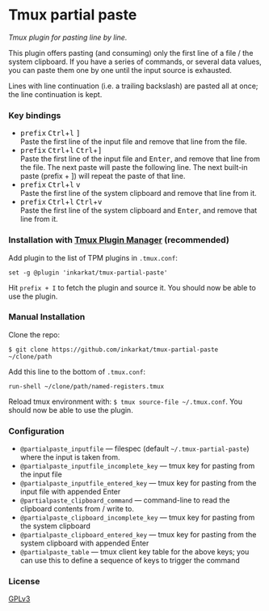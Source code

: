# Tmux partial paste

_Tmux plugin for pasting line by line._

This plugin offers pasting (and consuming) only the first line of a file / the system clipboard.
If you have a series of commands, or several data values, you can paste them one by one until the input source is exhausted.

Lines with line continuation (i.e. a trailing backslash) are pasted all at once; the line continuation is kept.

### Key bindings

- <kbd>prefix</kbd> <kbd>Ctrl</kbd>+<kbd>l</kbd> <kbd>]</kbd> <br>
  Paste the first line of the input file and remove that line from the file.
- <kbd>prefix</kbd> <kbd>Ctrl</kbd>+<kbd>l</kbd> <kbd>Ctrl</kbd>+<kbd>]</kbd> <br>
  Paste the first line of the input file and <kbd>Enter</kbd>, and remove that
  line from the file.
  The next paste will paste the following line.
  The next built-in paste (prefix + ]) will repeat the paste of that line.
- <kbd>prefix</kbd> <kbd>Ctrl</kbd>+<kbd>l</kbd> <kbd>v</kbd> <br>
  Paste the first line of the system clipboard and remove that line from it.
- <kbd>prefix</kbd> <kbd>Ctrl</kbd>+<kbd>l</kbd> <kbd>Ctrl</kbd>+<kbd>v</kbd> <br>
  Paste the first line of the system clipboard and <kbd>Enter</kbd>, and remove
  that line from it.

### Installation with [Tmux Plugin Manager](https://github.com/tmux-plugins/tpm) (recommended)

Add plugin to the list of TPM plugins in `.tmux.conf`:

    set -g @plugin 'inkarkat/tmux-partial-paste'

Hit `prefix + I` to fetch the plugin and source it. You should now be able to use the plugin.

### Manual Installation

Clone the repo:

    $ git clone https://github.com/inkarkat/tmux-partial-paste ~/clone/path

Add this line to the bottom of `.tmux.conf`:

    run-shell ~/clone/path/named-registers.tmux

Reload tmux environment with: `$ tmux source-file ~/.tmux.conf`. You should now be able to use the plugin.

### Configuration

- `@partialpaste_inputfile` &mdash; filespec (default `~/.tmux-partial-paste`) where the input is taken from.
- `@partialpaste_inputfile_incomplete_key` &mdash; tmux key for pasting from the input file
- `@partialpaste_inputfile_entered_key` &mdash; tmux key for pasting from the input file with appended Enter
- `@partialpaste_clipboard_command` &mdash; command-line to read the clipboard contents from / write to.
- `@partialpaste_clipboard_incomplete_key` &mdash; tmux key for pasting from the system clipboard
- `@partialpaste_clipboard_entered_key` &mdash; tmux key for pasting from the system clipboard with appended Enter
- `@partialpaste_table` &mdash; tmux client key table for the above keys; you can use this to define a sequence of keys to trigger the command

### License

[GPLv3](LICENSE)
